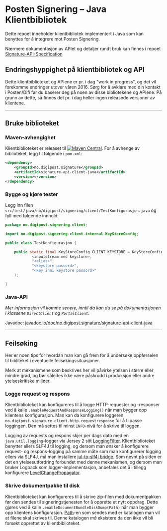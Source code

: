 # Posten Signering – Java Klientbibliotek

Dette repoet inneholder klientbibliotek implementert i Java som kan benyttes for å integrere mot Posten Signering.

Nærmere dokumentasjon av APIet og detaljer rundt bruk kan finnes i repoet [Signature-API-Specification](https://github.com/digipost/signature-api-specification)

## Endringshyppighet på klientbibliotek og API
Dette klientbiblioteket og APIene er pr. i dag "work in progress", og det vil forekomme endringer utover våren 2016. Sørg for å avklare med din kontakt i Posten/Difi før du baserer deg på noen av disse bibliotekene og APIene. På grunn av dette, så finnes det pr. i dag heller ingen releasede versjoner av klientene.


---


## Bruke biblioteket


### Maven-avhengighet

Klientbiblioteket er releaset til [![Maven Central](https://maven-badges.herokuapp.com/maven-central/no.digipost.signature/signature-api-client-java/badge.svg)](https://maven-badges.herokuapp.com/maven-central/no.digipost.signature/signature-api-client-java). For å avhenge av biblioteket, legg til følgende i `pom.xml`:

```xml
<dependency>
    <groupId>no.digipost.signature</groupId>
    <artifactId>signature-api-client-java</artifactId>
    <version></version>
</dependency>
```

### Bygge og kjøre tester

Legg inn filen `src/test/java/no/digipost/signering/client/TestKonfigurasjon.java` og fyll med følgende innhold:

```java
package no.digipost.signering.client;

import no.digipost.signering.client.internal.KeyStoreConfig;

public class TestKonfigurasjon {

    public static final KeyStoreConfig CLIENT_KEYSTORE = KeyStoreConfig.fraKeyStore(
            <inputstream med keystore>,
            "<alias>",
            "<keystore passord>",
            "<key inni keystore passord>"
    );

}
```


### Java-API

*Mer informasjon vil komme senere, inntil da kan du se på dokumentasjonen i klassene `DirectClient` og `PortalClient`.*

Javadoc: [javadoc.io/doc/no.digipost.signature/signature-api-client-java](http://www.javadoc.io/doc/no.digipost.signature/signature-api-client-java)

---


## Feilsøking

Her er noen tips for hvordan man kan gå frem for å undersøke oppførselen til bibliteket i eventuelle feilsøkingssituasjoner.

Merk at mekanismene som beskrives her vil påvirke ytelsen i større eller mindre grad, og bør således ikke være påskrudd i produksjon eller andre ytelseskritiske miljøer.


### Logge request og respons

Klientbiblioteket kan konfigureres til å logge HTTP-requester og -responser ved å kalle `.enableRequestAndResponseLogging()` når man bygger opp klientens konfigurasjon. Man kan da konfigurere loggeren  `no.digipost.signature.client.http.requestresponse` for å tilpasse loggingen. Den må settes til minst `INFO`-nivå for å skrive til loggen.


Logging av requests og respons skjer per dags dato med en `java.util.logging`-logger via Jersey 2 sitt [LoggingFilter](https://jersey.java.net/apidocs/latest/jersey/org/glassfish/jersey/filter/LoggingFilter.html). Klientbiblioteket benytter ellers SLF4J til logging, og dersom man ønsker å konfigurere request- og respons-logging på samme måte som man konfigurerer logging ellers via SLF4J, må man installere [jul-to-slf4j bridge](http://www.slf4j.org/legacy.html#jul-to-slf4j). Som nevnt på siden er det en ytelsesutfordring forbundet med denne mekanismen, og dersom man bruker Logback som logger-implementasjon, anbefales det å i tillegg konfigurere [LevelChangePropagator](http://logback.qos.ch/manual/configuration.html#LevelChangePropagator).


### Skrive dokumentpakke til disk

Klientbiblioteket kan konfigureres til å skrive zip-filen med dokumentpakken før den sendes til signeringstjenesten for å opprette et nytt oppdrag. Dette gjøres ved å kalle `.enableDocumentBundleDiskDump(Path)` når man bygger opp klientens konfigurasjon. [Path](https://docs.oracle.com/javase/7/docs/api/java/nio/file/Path.html)-en som sendes med er katalogen man vil at filene skal skrives til. Denne katalogen _må_ eksistere da den ikke vil bli forsøkt opprettet av klientbiblioteket.
